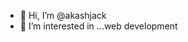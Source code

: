 - 👋 Hi, I’m @akashjack
- 👀 I’m interested in ...web development

<!---
akashjack/akashjack is a ✨ special ✨ repository because its `README.md` (this file) appears on your GitHub profile.
You can click the Preview link to take a look at your changes.
--->
